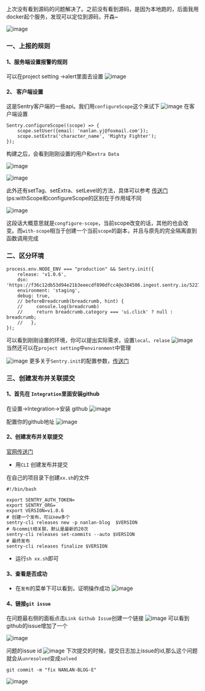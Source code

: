 上次没有看到源码的问题解决了。之前没有看到源码，是因为本地跑的，后面我用docker起个服务，发现可以定位到源码，开森~

![image](https://user-gold-cdn.xitu.io/2020/6/7/1728dbec1692f129?w=1240&h=719&f=png&s=152349)

### 一、上报的规则

#### 1、服务端设置报警的规则
可以在project setting ->alert里面去设置
![image](https://user-gold-cdn.xitu.io/2020/6/7/1728dbec197cdd71?w=1240&h=659&f=png&s=46379)

#### 2、 客户端设置
这是Sentry客户端的一些api。我们用`configureScope`这个来试下
![image](https://user-gold-cdn.xitu.io/2020/6/7/1728dbec1bd60566?w=1240&h=604&f=png&s=78929)
在客户端设置
```
Sentry.configureScope((scope) => {
    scope.setUser({email: 'nanlan.yj@foxmail.com'});
    scope.setExtra('character_name', 'Mighty Fighter');
});
```
构建之后，会看到刚刚设置的用户和`extra Data`

![image](https://user-gold-cdn.xitu.io/2020/6/7/1728dbec1bdfb812?w=1240&h=360&f=png&s=98871)


![image](https://user-gold-cdn.xitu.io/2020/6/7/1728dbec1df4bfa1?w=1240&h=531&f=png&s=47878)

此外还有setTag、setExtra、setLevel的方法，具体可以参考 [传送门](https://docs.sentry.io/enriching-error-data/additional-data/?platform=browser#predefined-data)
(ps:withScope和configureScope的区别在于作用域不同

![image](https://user-gold-cdn.xitu.io/2020/6/7/1728dbec4b29806a?w=1240&h=241&f=png&s=148179)

这段话大概意思就是`congfigure-scope`，当前scope改变的话，其他的也会改变。而`with-scope`相当于创建一个当前`scope`的副本，并且与原先的完全隔离直到函数调用完成


### 二、区分环境
```
process.env.NODE_ENV === "production" && Sentry.init({
    release: 'v1.0.6',
    dsn: 'https://f36c12db53d94e21b3eeecdf890dfcc4@o384506.ingest.sentry.io/5227797',
    environment: 'staging',
    debug: true,
    // beforeBreadcrumb(breadcrumb, hint) {
    //     console.log(breadcrumb)
    //     return breadcrumb.category === 'ui.click' ? null : breadcrumb;
    //   },
});
```
可以看到刚刚设置的环境，你可以提出实际需求，设置`local`、`relase`
![image](https://user-gold-cdn.xitu.io/2020/6/7/1728dbec4ec26803?w=1240&h=474&f=png&s=175842)
当然还可以在`project setting`中`environment`中管理

![image](https://user-gold-cdn.xitu.io/2020/6/7/1728dbec52fbb0c3?w=1240&h=559&f=png&s=110686)
更多关于`Sentry.init`的配置参数，[传送门](https://docs.sentry.io/sdks/javascript/config/basics)

### 三、创建发布并关联提交
#### 1、首先在 `Integration`里面安装github

在设置->Integration->安装 github
![image](https://user-gold-cdn.xitu.io/2020/6/7/1728dbec557322d0?w=1240&h=576&f=png&s=195736)

配置你的github地址
![image](https://user-gold-cdn.xitu.io/2020/6/7/1728dbec5762419d?w=1240&h=647&f=png&s=94249)
#### 2、创建发布并关联提交
[官网传送门](https://docs.sentry.io/workflow/releases/?platform=browsernpm#create-release)
- 用`CLI` 创建发布并提交

在自己的项目录下创建`xx.sh`的文件

```
#!/bin/bash  

export SENTRY_AUTH_TOKEN=
export SENTRY_ORG=
export VERSION=v1.0.6
# 创建一个发布，可以new多个
sentry-cli releases new -p nanlan-blog  $VERSION
# 与commit相关联，默认是最新的20次
sentry-cli releases set-commits --auto $VERSION
# 最终发布
sentry-cli releases finalize $VERSION
```

- 运行`sh xx.sh`即可

#### 3、查看是否成功

- 在`发布`的菜单下可以看到，证明操作成功
![image](https://user-gold-cdn.xitu.io/2020/6/7/1728dbec5ae59bf2?w=1240&h=191&f=png&s=36604)

#### 4、链接`git issue`
在问题最右侧的面板点击`Link Github Issue`创建一个链接
![image](https://user-gold-cdn.xitu.io/2020/6/7/1728dbec7eb8ec0a?w=1240&h=761&f=png&s=222902)
可以看到github的issue增加了一个

![image](https://user-gold-cdn.xitu.io/2020/6/7/1728dbec8b050a50?w=1240&h=452&f=png&s=108139)

问题的issue id
![image](https://user-gold-cdn.xitu.io/2020/6/7/1728dbec8be9444c?w=1240&h=592&f=png&s=181974)
下次提交的时候，提交日志加上issue的id,那么这个问题就会从`unresolved`变成`solved`
```
git commit -m "fix NANLAN-BLOG-E"
```

![image](https://user-gold-cdn.xitu.io/2020/6/7/1728dbec8cceb765?w=1240&h=804&f=png&s=249416)
